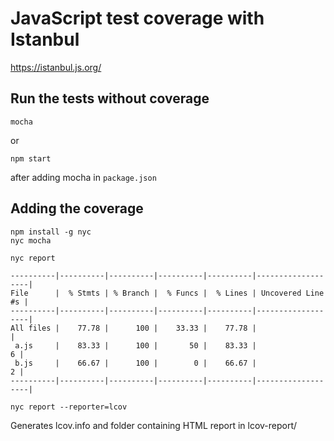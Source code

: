 # JavaScript test coverage with Istanbul

https://istanbul.js.org/

## Run the tests without coverage
```
mocha
```

or
```
npm start
```
after adding mocha in `package.json`



## Adding the coverage
```
npm install -g nyc
nyc mocha
```


```
nyc report
```

```
----------|----------|----------|----------|----------|-------------------|
File      |  % Stmts | % Branch |  % Funcs |  % Lines | Uncovered Line #s |
----------|----------|----------|----------|----------|-------------------|
All files |    77.78 |      100 |    33.33 |    77.78 |                   |
 a.js     |    83.33 |      100 |       50 |    83.33 |                 6 |
 b.js     |    66.67 |      100 |        0 |    66.67 |                 2 |
----------|----------|----------|----------|----------|-------------------|
```


```
nyc report --reporter=lcov
```
Generates lcov.info and folder containing HTML report in lcov-report/
